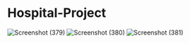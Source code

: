 # Hospital-Project
![Screenshot (379)](https://user-images.githubusercontent.com/74084097/132294154-1b6a75f3-5a67-4144-a8d5-9f3243fcec7a.png)
![Screenshot (380)](https://user-images.githubusercontent.com/74084097/132294158-fd400785-9213-4347-9df5-22eb87df2c28.png)
![Screenshot (381)](https://user-images.githubusercontent.com/74084097/132294159-badf0f40-037c-44c2-81df-4f0c89ea8127.png)

